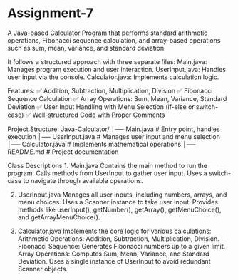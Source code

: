 # Assignment-7
A Java-based Calculator Program that performs standard arithmetic operations, Fibonacci sequence calculation, and array-based operations such as sum, mean, variance, and standard deviation.

It follows a structured approach with three separate files: Main.java: Manages program execution and user interaction. UserInput.java: Handles user input via the console. Calculator.java: Implements calculation logic.

Features: ✅ Addition, Subtraction, Multiplication, Division ✅ Fibonacci Sequence Calculation ✅ Array Operations: Sum, Mean, Variance, Standard Deviation ✅ User Input Handling with Menu Selection (if-else or switch-case) ✅ Well-structured Code with Proper Comments

Project Structure: Java-Calculator/ │── Main.java # Entry point, handles execution
│── UserInput.java # Manages user input and menu selection
│── Calculator.java # Implements mathematical operations
│── README.md # Project documentation

Class Descriptions 1. Main.java Contains the main method to run the program. Calls methods from UserInput to gather user input. Uses a switch-case to navigate through available operations.

2. UserInput.java Manages all user inputs, including numbers, arrays, and menu choices. Uses a Scanner instance to take user input. Provides methods like userInput(), getNumber(), getArray(), getMenuChoice(), and getArrayMenuChoice().

3. Calculator.java Implements the core logic for various calculations: Arithmetic Operations: Addition, Subtraction, Multiplication, Division. Fibonacci Sequence: Generates Fibonacci numbers up to a given limit. Array Operations: Computes Sum, Mean, Variance, and Standard Deviation. Uses a single instance of UserInput to avoid redundant Scanner objects.
